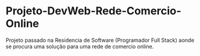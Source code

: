 # Projeto-DevWeb-Rede-Comercio-Online
Projeto passado na Residencia de Software (Programador Full Stack) aonde se procura uma solução para uma rede de comercio online.
